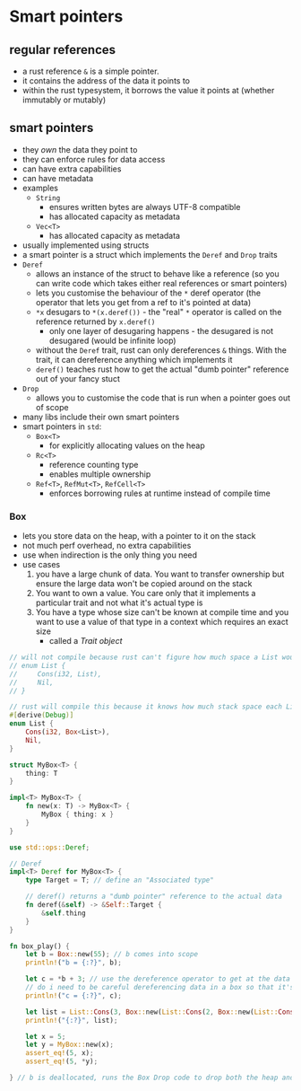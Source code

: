 # Smart pointers

## regular references

* a rust reference `&` is a simple pointer.
* it contains the address of the data it points to
* within the rust typesystem, it borrows the value it points at (whether immutably or mutably)

## smart pointers

* they _own_ the data they point to
* they can enforce rules for data access
* can have extra capabilities
* can have metadata
* examples
    * `String`
        * ensures written bytes are always UTF-8 compatible
        * has allocated capacity as metadata
    * `Vec<T>`
        * has allocated capacity as metadata
* usually implemented using structs
* a smart pointer is a struct which implements the `Deref` and `Drop` traits
* `Deref`
    * allows an instance of the struct to behave like a reference (so you can write code which takes either real references or smart pointers)
    * lets you customise the behaviour of the `*` deref operator (the operator that lets you get from a ref to it's pointed at data)
    * `*x` desugars to `*(x.deref())` - the "real" `*` operator is called on the reference returned by `x.deref()`
        * only one layer of desugaring happens - the desugared is not desugared (would be infinite loop)
    * without the `Deref` trait, rust can only dereferences `&` things. With the trait, it can dereference anything which implements it
    * `deref()` teaches rust how to get the actual "dumb pointer" reference out of your fancy stuct
* `Drop`
    * allows you to customise the code that is run when a pointer goes out of scope
* many libs include their own smart pointers
* smart pointers in `std`:
    * `Box<T>`
        * for explicitly allocating values on the heap
    * `Rc<T>`
        * reference counting type
        * enables multiple ownership
    * `Ref<T>`, `RefMut<T>`, `RefCell<T>`
        * enforces borrowing rules at runtime instead of compile time

### Box<T>

* lets you store data on the heap, with a pointer to it on the stack
* not much perf overhead, no extra capabilities
* use when indirection is the only thing you need
* use cases
    1. you have a large chunk of data. You want to transfer ownership but ensure the large data won't be copied around on the stack
    1. You want to own a value. You care only that it implements a particular trait and not what it's actual type is
    1. You have a type whose size can't be known at compile time and you want to use a value of that type in a context which requires an exact size
        * called a _Trait object_

```rust
// will not compile because rust can't figure how much space a List would need on the stack
// enum List {
//     Cons(i32, List),
//     Nil,
// }

// rust will compile this because it knows how much stack space each List takes up (rust doesn't care about heap space)
#[derive(Debug)]
enum List {
    Cons(i32, Box<List>),
    Nil,
}

struct MyBox<T> {
    thing: T
}

impl<T> MyBox<T> {
    fn new(x: T) -> MyBox<T> {
        MyBox { thing: x }
    }
}

use std::ops::Deref;

// Deref
impl<T> Deref for MyBox<T> {
    type Target = T; // define an "Associated type"

    // deref() returns a "dumb pointer" reference to the actual data
    fn deref(&self) -> &Self::Target {
        &self.thing
    }
}

fn box_play() {
    let b = Box::new(55); // b comes into scope
    println!("b = {:?}", b);

    let c = *b + 3; // use the dereference operator to get at the data "pointed to" by the Box
    // do i need to be careful dereferencing data in a box so that it's not copied onto the stack?
    println!("c = {:?}", c);

    let list = List::Cons(3, Box::new(List::Cons(2, Box::new(List::Cons(1, Box::new(List::Nil))))));
    println!("{:?}", list);

    let x = 5;
    let y = MyBox::new(x);
    assert_eq!(5, x);
    assert_eq!(5, *y);

} // b is deallocated, runs the Box Drop code to drop both the heap and the stack parts of b
```
